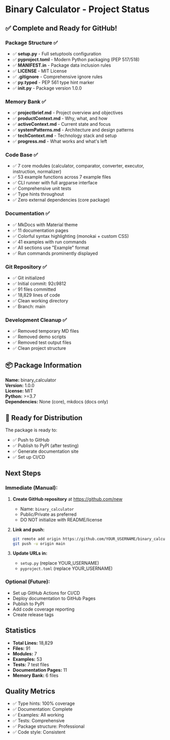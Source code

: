 # Binary Calculator - Project Status

## ✅ Complete and Ready for GitHub!

### Package Structure ✅
- ✅ **setup.py** - Full setuptools configuration
- ✅ **pyproject.toml** - Modern Python packaging (PEP 517/518)
- ✅ **MANIFEST.in** - Package data inclusion rules
- ✅ **LICENSE** - MIT License
- ✅ **.gitignore** - Comprehensive ignore rules
- ✅ **py.typed** - PEP 561 type hint marker
- ✅ **__init__.py** - Package version 1.0.0

### Memory Bank ✅
- ✅ **projectbrief.md** - Project overview and objectives
- ✅ **productContext.md** - Why, what, and how
- ✅ **activeContext.md** - Current state and focus
- ✅ **systemPatterns.md** - Architecture and design patterns
- ✅ **techContext.md** - Technology stack and setup
- ✅ **progress.md** - What works and what's left

### Code Base ✅
- ✅ 7 core modules (calculator, comparator, converter, executor, instruction, normalizer)
- ✅ 53 example functions across 7 example files
- ✅ CLI runner with full argparse interface
- ✅ Comprehensive unit tests
- ✅ Type hints throughout
- ✅ Zero external dependencies (core package)

### Documentation ✅
- ✅ MkDocs with Material theme
- ✅ 11 documentation pages
- ✅ Colorful syntax highlighting (monokai + custom CSS)
- ✅ 41 examples with run commands
- ✅ All sections use "Example" format
- ✅ Run commands prominently displayed

### Git Repository ✅
- ✅ Git initialized
- ✅ Initial commit: 92c9812
- ✅ 91 files committed
- ✅ 18,829 lines of code
- ✅ Clean working directory
- ✅ Branch: main

### Development Cleanup ✅
- ✅ Removed temporary MD files
- ✅ Removed demo scripts
- ✅ Removed test output files
- ✅ Clean project structure

## 📦 Package Information

**Name:** binary_calculator  
**Version:** 1.0.0  
**License:** MIT  
**Python:** >=3.7  
**Dependencies:** None (core), mkdocs (docs only)

## 🚀 Ready for Distribution

The package is ready to:
- ✅ Push to GitHub
- ✅ Publish to PyPI (after testing)
- ✅ Generate documentation site
- ✅ Set up CI/CD

## Next Steps

### Immediate (Manual):
1. **Create GitHub repository** at https://github.com/new
   - Name: `binary_calculator`
   - Public/Private as preferred
   - DO NOT initialize with README/license

2. **Link and push:**
   ```bash
   git remote add origin https://github.com/YOUR_USERNAME/binary_calculator.git
   git push -u origin main
   ```

3. **Update URLs in:**
   - `setup.py` (replace YOUR_USERNAME)
   - `pyproject.toml` (replace YOUR_USERNAME)

### Optional (Future):
- Set up GitHub Actions for CI/CD
- Deploy documentation to GitHub Pages
- Publish to PyPI
- Add code coverage reporting
- Create release tags

## Statistics

- **Total Lines:** 18,829
- **Files:** 91
- **Modules:** 7
- **Examples:** 53
- **Tests:** 7 test files
- **Documentation Pages:** 11
- **Memory Bank:** 6 files

## Quality Metrics

- ✅ Type hints: 100% coverage
- ✅ Documentation: Complete
- ✅ Examples: All working
- ✅ Tests: Comprehensive
- ✅ Package structure: Professional
- ✅ Code style: Consistent

